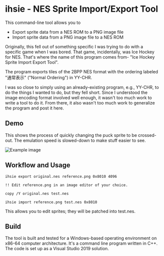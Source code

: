 # ihsie - NES Sprite Import/Export Tool
This command-line tool allows you to
* Export sprite data from a NES ROM to a PNG image file
* Import sprite data from a PNG image file to a NES ROM

Originally, this fell out of something specific I was trying to do with a specific game when I was bored. That game, incidentally, was Ice Hockey for NES. That's where the name of this program comes from- "Ice Hockey Sprite Import Export Tool". 

The program exports tiles of the 2BPP NES format with the ordering labeled "通常表示" ("Normal Ordering") in YY-CHR.

I was so close to simply using an already-existing program, e.g., YY-CHR, to do the things I wanted to do, but they fell short. Since I understood the image encoding format involved well enough, it wasn't too much work to write a tool to do it. From there, it also wasn't too much work to generalize the program and post it here.

## Demo

This shows the process of quickly changing the puck sprite to be crossed-out. The emulation speed is slowed-down to make stuff easier to see.

![Example image](https://raw.githubusercontent.com/clandrew/ihsie/master/Demo.gif "Example image")

## Workflow and Usage
```
ihsie export original.nes reference.png 0x8010 4096

!! Edit reference.png in an image editor of your choice.

copy /Y original.nes test.nes

ihsie import reference.png test.nes 0x8010
```

This allows you to edit sprites; they will be patched into test.nes.

## Build
The tool is built and tested for a Windows-based operating environment on x86-64 computer architecture. It's a command line program written in C++. The code is set up as a Visual Studio 2019 solution.
